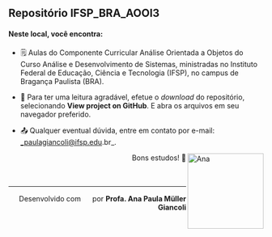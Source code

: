 ## Repositório IFSP_BRA_AOOI3

#### Neste local, você encontra:

- 🗒️ Aulas do Componente Curricular Análise Orientada a Objetos do Curso Análise e Desenvolvimento de Sistemas, ministradas no Instituto Federal de Educação, Ciência e Tecnologia (IFSP), no campus de Bragança Paulista (BRA).  

- 📖 Para ter uma leitura agradável, efetue o _download_ do repositório, selecionando **View project on GitHub**. E abra os arquivos em seu navegador preferido.

- 📤 Qualquer eventual dúvida, entre em contato por e-mail: _paulagiancoli@ifsp.edu.br_.


<div><img align="right" height="149" width="150" alt="Ana" src="https://cdn.discordapp.com/attachments/871199836752457749/871201441715474432/Ana.png" />
</div>

<div align="right">
Bons estudos! 👋 
</div>



<br>
<br>

 <hr>


<div align="right">
  <span>
        Desenvolvido com <img height="15" width="15" src="https://user-images.githubusercontent.com/8120329/127778059-ae0c5a3b-df37-467e-a869-29cfece4ddcf.png"/> por <strong> Profa. Ana Paula Müller Giancoli <span className="text-danger"></span></strong>
  </span>
</div>
